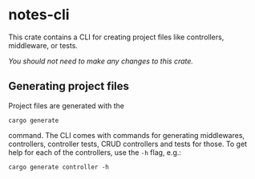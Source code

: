 # notes-cli

This crate contains a CLI for creating project files like controllers, middleware, or tests.

_You should not need to make any changes to this crate._

## Generating project files

Project files are generated with the

```
cargo generate
```

command. The CLI comes with commands for generating middlewares, controllers, controller tests, CRUD controllers and tests for those. To get help for each of the controllers, use the `-h` flag, e.g.:

```
cargo generate controller -h
```
